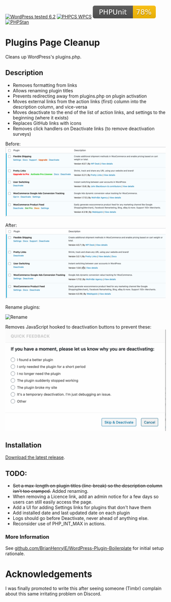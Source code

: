 [![WordPress tested 6.2](https://img.shields.io/badge/WordPress-v6.2%20tested-0073aa.svg)](https://wordpress.org/plugins/bh-wp-plugins-page) [![PHPCS WPCS](https://img.shields.io/badge/PHPCS-WordPress%20Coding%20Standards-8892BF.svg)](https://github.com/WordPress-Coding-Standards/WordPress-Coding-Standards) [![PHPUnit ](.github/coverage.svg)](https://brianhenryie.github.io/bh-wp-plugins-page/) [![PHPStan ](https://img.shields.io/badge/PHPStan-Level%208-2a5ea7.svg)](https://github.com/szepeviktor/phpstan-wordpress)

# Plugins Page Cleanup

Cleans up WordPress's plugins.php.

## Description

* Removes formatting from links
* Allows renaming plugin titles
* Prevents redirecting away from plugins.php on plugin activation
* Moves external links from the action links (first) column into the description column, and vice-versa
* Moves deactivate to the end of the list of action links, and settings to the beginning (where it exists)
* Replaces GitHub links with icons
* Removes click handlers on Deactivate links (to remove deactivation surveys)

Before:
![Before](./.wordpress-org/screenshot-1.png "BH WP Plugins Page before screenshot")

After:
![After](./.wordpress-org/screenshot-2.png "BH WP Plugins Page after screenshot")

Rename plugins:

![Rename](./.wordpress-org/screenshot-4.gif "BH WP Plugins Page rename plugin dialog animation")

Removes JavaScript hooked to deactivation buttons to prevent these:
![Deactivate](./.wordpress-org/screenshot-3.png "BH WP Plugins Page deactivation dialog")


## Installation

[Download the latest release](https://github.com/BrianHenryIE/bh-wp-plugins-page/releases).

## TODO:

* ~~Set a max-length on plugin titles (line-break) so the description column isn't too cramped.~~ Added renaming.
* When removing a Licence link, add an admin notice for a few days so users can still easily access the page.
* Add a UI for adding Settings links for plugins that don't have them
* Add installed date and last updated date on each plugin
* Logs should go before Deactivate, never ahead of anything else.
* Reconsider use of PHP_INT_MAX in actions.

### More Information

See [github.com/BrianHenryIE/WordPress-Plugin-Boilerplate](https://github.com/BrianHenryIE/WordPress-Plugin-Boilerplate) for initial setup rationale. 

# Acknowledgements

I was finally promoted to write this after seeing someone (Timbr) complain about this same irritating problem on Discord.